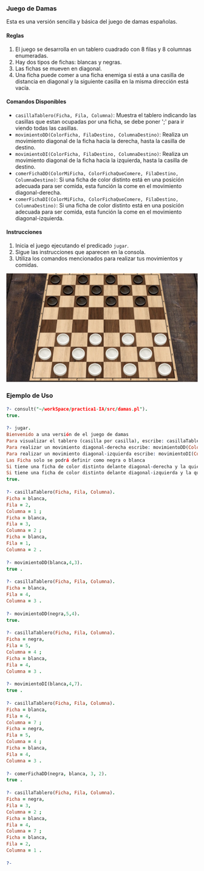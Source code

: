 ### Juego de Damas  

Esta es una versión sencilla y básica del juego de damas españolas. 

#### Reglas

1. El juego se desarrolla en un tablero cuadrado con 8 filas y 8 columnas enumeradas.
2. Hay dos tipos de fichas: blancas y negras.
3. Las fichas se mueven en diagonal.
4. Una ficha puede comer a una ficha enemiga si está a una casilla de distancia en diagonal y la siguiente casilla en la misma dirección está vacía.

#### Comandos Disponibles

- `casillaTablero(Ficha, Fila, Columna)`: Muestra el tablero indicando las casillas que estan ocupadas por una ficha, se debe poner ';' para ir viendo todas las casillas.
- `movimientoDD(ColorFicha, FilaDestino, ColumnaDestino)`: Realiza un movimiento diagonal de la ficha hacia la derecha, hasta la casilla de destino.
- `movimientoDI(ColorFicha, FilaDestino, ColumnaDestino)`: Realiza un movimiento diagonal de la ficha hacia la izquierda, hasta la casilla de destino.
- `comerFichaDD(ColorMiFicha, ColorFichaQueComere, FilaDestino, ColumnaDestino)`: Si una ficha de color distinto está en una posición adecuada para ser comida, esta función la come en el movimiento diagonal-derecha.
- `comerFichaDI(ColorMiFicha, ColorFichaQueComere, FilaDestino, ColumnaDestino)`: Si una ficha de color distinto está en una posición adecuada para ser comida, esta función la come en el movimiento diagonal-izquierda.

#### Instrucciones

1. Inicia el juego ejecutando el predicado `jugar`.
2. Sigue las instrucciones que aparecen en la consola.
3. Utiliza los comandos mencionados para realizar tus movimientos y comidas.

![Tablero](/image/tablero.png)

### Ejemplo de Uso

```prolog
?- consult("~/workSpace/practica1-IA/src/damas.pl").
true.

?- jugar.
Bienvenido a una versión de el juego de damas
Para visualizar el tablero (casilla por casilla), escribe: casillaTablero(Ficha, Fila, Columna)
Para realizar un movimiento diagonal-derecha escribe: movimientoDD(ColorFicha, FilaDestino, ColumnaDestino)
Para realizar un movimiento diagonal-izquierda escribe: movimientoDI(ColorFicha, FilaDestino, ColumnaDestino)
Las Ficha solo se podrá definir como negra o blanca
Si tiene una ficha de color distinto delante diagonal-derecha y la quiere comer escriba: comerFichaDD(ColorMiFicha, FichaQueComere, FilaDestino, ColumnaDestino)
Si tiene una ficha de color distinto delante diagonal-izquierda y la quiere comer escriba: comerFichaDI(ColorMiFicha, FichaQueComere, FilaDestino, ColumnaDestino)
true.

?- casillaTablero(Ficha, Fila, Columna).
Ficha = blanca,
Fila = 2,
Columna = 1 ;
Ficha = blanca,
Fila = 3,
Columna = 2 ;
Ficha = blanca,
Fila = 1,
Columna = 2 .

?- movimientoDD(blanca,4,3).
true .

?- casillaTablero(Ficha, Fila, Columna).
Ficha = blanca,
Fila = 4,
Columna = 3 .

?- movimientoDD(negra,5,4).
true.

?- casillaTablero(Ficha, Fila, Columna).
Ficha = negra,
Fila = 5,
Columna = 4 ;
Ficha = blanca,
Fila = 4,
Columna = 3 .

?- movimientoDI(blanca,4,7).
true .

?- casillaTablero(Ficha, Fila, Columna).
Ficha = blanca,
Fila = 4,
Columna = 7 ;
Ficha = negra,
Fila = 5,
Columna = 4 ;
Ficha = blanca,
Fila = 4,
Columna = 3 .

?- comerFichaDD(negra, blanca, 3, 2).
true .

?- casillaTablero(Ficha, Fila, Columna).
Ficha = negra,
Fila = 3,
Columna = 2 ;
Ficha = blanca,
Fila = 4,
Columna = 7 ;
Ficha = blanca,
Fila = 2,
Columna = 1 .

?-
